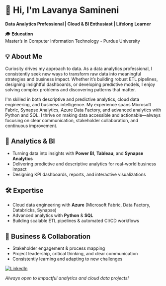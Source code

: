 # 👋 Hi, I'm Lavanya Samineni

**Data Analytics Professional | Cloud & BI Enthusiast | Lifelong Learner**

🎓 **Education**  
Master’s in Computer Information Technology - Purdue University

## 💡 About Me

Curiosity drives my approach to data. As a data analytics professional, I consistently seek new ways to transform raw data into meaningful strategies and business impact. Whether it’s building robust ETL pipelines, designing insightful dashboards, or developing predictive models, I enjoy solving complex problems and discovering patterns that matter.

I'm skilled in both descriptive and predictive analytics, cloud data engineering, and business intelligence. My experience spans Microsoft Fabric, Synapse Analytics, Azure Data Factory, and advanced analytics with Python and SQL. I thrive on making data accessible and actionable—always focusing on clear communication, stakeholder collaboration, and continuous improvement.


## 🔎 Analytics & BI

- Turning data into insights with **Power BI**, **Tableau**, and **Synapse Analytics**
- Delivering predictive and descriptive analytics for real-world business impact
- Designing KPI dashboards, reports, and interactive visualizations


## 🛠 Expertise

- Cloud data engineering with **Azure** (Microsoft Fabric, Data Factory, Databricks, Synapse)
- Advanced analytics with **Python** & **SQL**
- Building scalable ETL pipelines & automated CI/CD workflows


## 🤝 Business & Collaboration

- Stakeholder engagement & process mapping  
- Project leadership, critical thinking, and clear communication  
- Consistently learning and adapting to new challenges


[![LinkedIn](https://img.shields.io/badge/-Connect%20on%20LinkedIn-blue?style=flat-square&logo=linkedin&logoColor=white)](https://www.linkedin.com/in/samineni-lavanya-96a678220/)


_Always open to impactful analytics and cloud data projects!_

